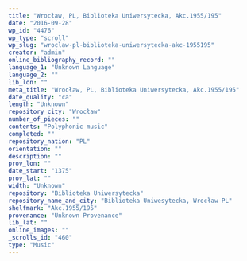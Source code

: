 ```yaml
---
title: "Wrocław, PL, Biblioteka Uniwersytecka, Akc.1955/195"
date: "2016-09-28"
wp_id: "4476"
wp_type: "scroll"
wp_slug: "wroclaw-pl-biblioteka-uniwersytecka-akc-1955195"
creator: "admin"
online_bibliography_record: ""
language_1: "Unknown Language"
language_2: ""
lib_lon: ""
meta_title: "Wrocław, PL, Biblioteka Uniwersytecka, Akc.1955/195"
date_quality: "ca"
length: "Unknown"
repository_city: "Wrocław"
number_of_pieces: ""
contents: "Polyphonic music"
completed: ""
repository_nation: "PL"
orientation: ""
description: ""
prov_lon: ""
date_start: "1375"
prov_lat: ""
width: "Unknown"
repository: "Biblioteka Uniwersytecka"
repository_name_and_city: "Biblioteka Uniwesytecka, Wrocław PL"
shelfmark: "Akc.1955/195"
provenance: "Unknown Provenance"
lib_lat: ""
online_images: ""
_scrolls_id: "460"
type: "Music"
---
```



